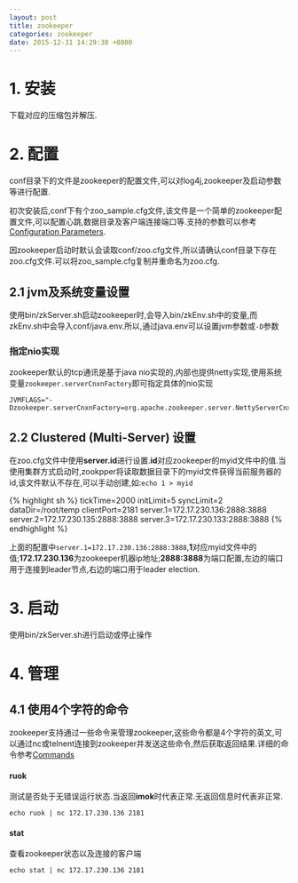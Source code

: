 ```yaml
---
layout: post
title: zookeeper
categories: zookeeper
date: 2015-12-31 14:29:38 +0800
---
```


# 1. 安装
下载对应的压缩包并解压.

# 2. 配置
conf目录下的文件是zookeeper的配置文件,可以对log4j,zookeeper及启动参数等进行配置.

初次安装后,conf下有个zoo_sample.cfg文件,该文件是一个简单的zookeeper配置文件,可以配置心跳,数据目录及客户端连接端口等.支持的参数可以参考[Configuration Parameters][sc_configuration].

因zookeeper启动时默认会读取conf/zoo.cfg文件,所以请确认conf目录下存在zoo.cfg文件.可以将zoo_sample.cfg复制并重命名为zoo.cfg.

## 2.1 jvm及系统变量设置
使用bin/zkServer.sh启动zookeeper时,会导入bin/zkEnv.sh中的变量,而zkEnv.sh中会导入conf/java.env.所以,通过java.env可以设置jvm参数或`-D`参数

### 指定nio实现
zookeeper默认的tcp通讯是基于java nio实现的,内部也提供netty实现,使用系统变量`zookeeper.serverCnxnFactory`即可指定具体的nio实现

	JVMFLAGS="-Dzookeeper.serverCnxnFactory=org.apache.zookeeper.server.NettyServerCnxnFactory"

## 2.2 Clustered (Multi-Server) 设置
在zoo.cfg文件中使用**server.id**进行设置.**id**对应zookeeper的myid文件中的值.当使用集群方式启动时,zookpper将读取数据目录下的myid文件获得当前服务器的id,该文件默认不存在,可以手动创建,如:`echo 1 > myid`

{% highlight sh %}
tickTime=2000
initLimit=5
syncLimit=2
dataDir=/root/temp
clientPort=2181
server.1=172.17.230.136:2888:3888
server.2=172.17.230.135:2888:3888
server.3=172.17.230.133:2888:3888
{% endhighlight %}

上面的配置中`server.1=172.17.230.136:2888:3888`,**1**对应myid文件中的值;**172.17.230.136**为zookeeper机器ip地址;**2888:3888**为端口配置,左边的端口用于连接到leader节点,右边的端口用于leader election.

[sc_configuration]: https://zookeeper.apache.org/doc/r3.4.7/zookeeperAdmin.html#sc_configuration

# 3. 启动
使用bin/zkServer.sh进行启动或停止操作

# 4. 管理

## 4.1 使用4个字符的命令
zookeeper支持通过一些命令来管理zookeeper,这些命令都是4个字符的英文,可以通过nc或telnent连接到zookeeper并发送这些命令,然后获取返回结果.详细的命令参考[Commands][zkCommands]

[zkCommands]: https://zookeeper.apache.org/doc/r3.4.7/zookeeperAdmin.html#sc_zkCommands

#### ruok
测试是否处于无错误运行状态.当返回**imok**时代表正常.无返回信息时代表非正常.

	echo ruok | nc 172.17.230.136 2181

#### stat
查看zookeeper状态以及连接的客户端

	echo stat | nc 172.17.230.136 2181